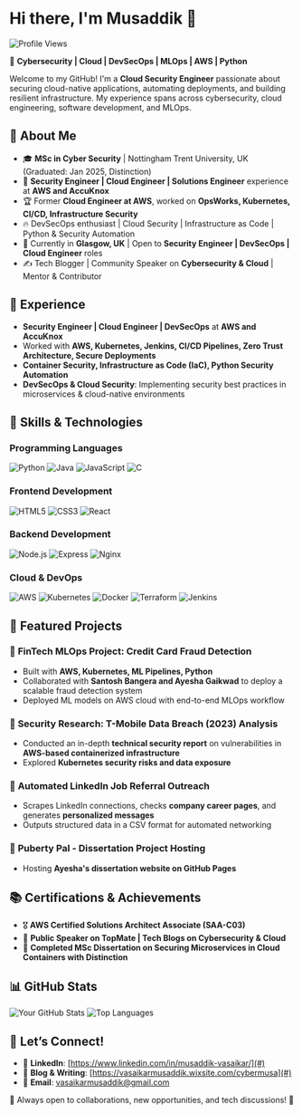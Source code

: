 # Hi there, I'm Musaddik 👋

![Profile Views](https://komarev.com/ghpvc/?username=your-github-username&label=Profile%20Views&color=blue&style=plastic)

🚀 **Cybersecurity | Cloud | DevSecOps | MLOps | AWS | Python**  

Welcome to my GitHub! I'm a **Cloud Security Engineer** passionate about securing cloud-native applications, automating deployments, and building resilient infrastructure. My experience spans across cybersecurity, cloud engineering, software development, and MLOps.

## 🌟 About Me
- 🎓 **MSc in Cyber Security** | Nottingham Trent University, UK (Graduated: Jan 2025, Distinction)
- 💼 **Security Engineer | Cloud Engineer | Solutions Engineer** experience at **AWS and AccuKnox**
- 🏆 Former **Cloud Engineer at AWS**, worked on **OpsWorks, Kubernetes, CI/CD, Infrastructure Security**
- 🔥 DevSecOps enthusiast | Cloud Security | Infrastructure as Code | Python & Security Automation
- 📍 Currently in **Glasgow, UK** | Open to **Security Engineer | DevSecOps | Cloud Engineer** roles
- ✍️ Tech Blogger | Community Speaker on **Cybersecurity & Cloud** | Mentor & Contributor

## 💼 Experience
- **Security Engineer | Cloud Engineer | DevSecOps** at **AWS and AccuKnox**
- Worked with **AWS, Kubernetes, Jenkins, CI/CD Pipelines, Zero Trust Architecture, Secure Deployments**
- **Container Security, Infrastructure as Code (IaC), Python Security Automation**
- **DevSecOps & Cloud Security**: Implementing security best practices in microservices & cloud-native environments

## 🎯 Skills & Technologies
### **Programming Languages**
![Python](https://img.shields.io/badge/-Python-3776AB?style=flat-square&logo=python&logoColor=white) 
![Java](https://img.shields.io/badge/-Java-007396?style=flat-square&logo=java&logoColor=white)
![JavaScript](https://img.shields.io/badge/-JavaScript-F7DF1E?style=flat-square&logo=javascript&logoColor=black)
![C](https://img.shields.io/badge/-C-A8B9CC?style=flat-square&logo=c&logoColor=black)

### **Frontend Development**
![HTML5](https://img.shields.io/badge/-HTML5-E34F26?style=flat-square&logo=html5&logoColor=white)
![CSS3](https://img.shields.io/badge/-CSS3-1572B6?style=flat-square&logo=css3)
![React](https://img.shields.io/badge/-React-61DAFB?style=flat-square&logo=react&logoColor=black)

### **Backend Development**
![Node.js](https://img.shields.io/badge/-Node.js-339933?style=flat-square&logo=node.js&logoColor=white)
![Express](https://img.shields.io/badge/-Express-000000?style=flat-square&logo=express&logoColor=white)
![Nginx](https://img.shields.io/badge/-Nginx-009639?style=flat-square&logo=nginx&logoColor=white)

### **Cloud & DevOps**
![AWS](https://img.shields.io/badge/-AWS-232F3E?style=flat-square&logo=amazon-aws)
![Kubernetes](https://img.shields.io/badge/-Kubernetes-326CE5?style=flat-square&logo=kubernetes)
![Docker](https://img.shields.io/badge/-Docker-2496ED?style=flat-square&logo=docker&logoColor=white)
![Terraform](https://img.shields.io/badge/-Terraform-623CE4?style=flat-square&logo=terraform)
![Jenkins](https://img.shields.io/badge/-Jenkins-D24939?style=flat-square&logo=jenkins&logoColor=white)

## 📂 Featured Projects
### 🔹 **FinTech MLOps Project: Credit Card Fraud Detection**
- Built with **AWS, Kubernetes, ML Pipelines, Python**
- Collaborated with **Santosh Bangera and Ayesha Gaikwad** to deploy a scalable fraud detection system
- Deployed ML models on AWS cloud with end-to-end MLOps workflow

### 🔹 **Security Research: T-Mobile Data Breach (2023) Analysis**
- Conducted an in-depth **technical security report** on vulnerabilities in **AWS-based containerized infrastructure**
- Explored **Kubernetes security risks and data exposure**

### 🔹 **Automated LinkedIn Job Referral Outreach**
- Scrapes LinkedIn connections, checks **company career pages**, and generates **personalized messages**
- Outputs structured data in a CSV format for automated networking

### 🔹 **Puberty Pal - Dissertation Project Hosting**
- Hosting **Ayesha's dissertation website on GitHub Pages**

## 📚 Certifications & Achievements
- 🎖 **AWS Certified Solutions Architect Associate (SAA-C03)**
- 🎤 **Public Speaker on TopMate | Tech Blogs on Cybersecurity & Cloud**
- 🏅 **Completed MSc Dissertation on Securing Microservices in Cloud Containers with Distinction**

## 📊 GitHub Stats
![Your GitHub Stats](https://github-readme-stats.vercel.app/api?username=Musalinux&show_icons=true&theme=radical)
![Top Languages](https://github-readme-stats.vercel.app/api/top-langs/?username=Musalinux&layout=compact&theme=radical)

## 🤝 Let’s Connect!
- 🔗 **LinkedIn**: [https://www.linkedin.com/in/musaddik-vasaikar/](#)
- 📝 **Blog & Writing**: [https://vasaikarmusaddik.wixsite.com/cybermusa](#)
- 📨 **Email**: [vasaikarmusaddik@gmail.com](#)

📌 Always open to collaborations, new opportunities, and tech discussions! 🚀
